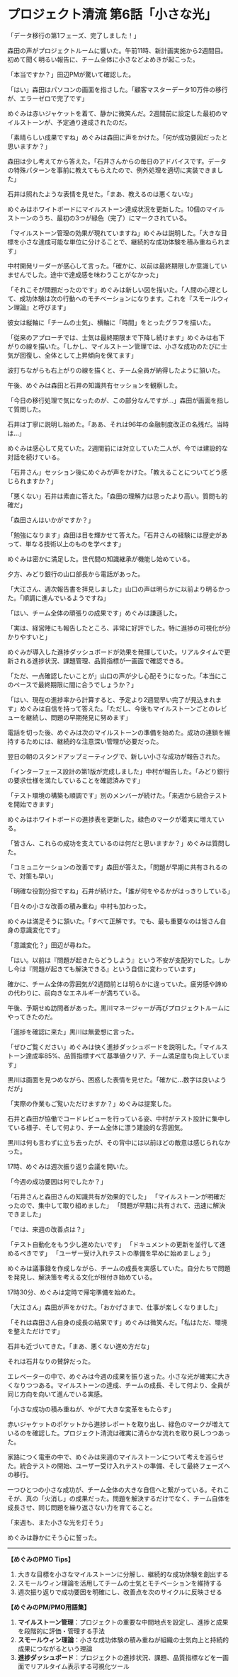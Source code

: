 # プロジェクト清流 第6話「小さな光」

「データ移行の第1フェーズ、完了しました！」

森田の声がプロジェクトルームに響いた。午前11時、新計画実施から2週間目。初めて聞く明るい報告に、チーム全体に小さなどよめきが起こった。

「本当ですか？」田辺PMが驚いて確認した。

「はい」森田はパソコンの画面を指さした。「顧客マスターデータ10万件の移行が、エラーゼロで完了です」

めぐみは赤いジャケットを着て、静かに微笑んだ。2週間前に設定した最初のマイルストーンが、予定通り達成されたのだ。

「素晴らしい成果ですね」めぐみは森田に声をかけた。「何が成功要因だったと思いますか？」

森田は少し考えてから答えた。「石井さんからの毎日のアドバイスです。データの特殊パターンを事前に教えてもらえたので、例外処理を適切に実装できました」

石井は照れたような表情を見せた。「まあ、教えるのは悪くないな」

めぐみはホワイトボードにマイルストーン達成状況を更新した。10個のマイルストーンのうち、最初の3つが緑色（完了）にマークされている。

「マイルストーン管理の効果が現れていますね」めぐみは説明した。「大きな目標を小さな達成可能な単位に分けることで、継続的な成功体験を積み重ねられます」

中村開発リーダーが感心して言った。「確かに、以前は最終期限しか意識していませんでした。途中で達成感を味わうことがなかった」

「それこそが問題だったのです」めぐみは新しい図を描いた。「人間の心理として、成功体験は次の行動へのモチベーションになります。これを『スモールウィン理論』と呼びます」

彼女は縦軸に「チームの士気」、横軸に「時間」をとったグラフを描いた。

「従来のアプローチでは、士気は最終期限まで下降し続けます」めぐみは右下がりの線を描いた。「しかし、マイルストーン管理では、小さな成功のたびに士気が回復し、全体として上昇傾向を保てます」

波打ちながらも右上がりの線を描くと、チーム全員が納得したように頷いた。

午後、めぐみは森田と石井の知識共有セッションを観察した。

「今日の移行処理で気になったのが、この部分なんですが...」森田が画面を指して質問した。

石井は丁寧に説明し始めた。「ああ、それは96年の金融制度改正の名残だ。当時は...」

めぐみは感心して見ていた。2週間前には対立していた二人が、今では建設的な対話を続けている。

「石井さん」セッション後にめぐみが声をかけた。「教えることについてどう感じられますか？」

「悪くない」石井は素直に答えた。「森田の理解力は思ったより高い。質問も的確だ」

「森田さんはいかがですか？」

「勉強になります」森田は目を輝かせて答えた。「石井さんの経験には歴史があって、単なる技術以上のものを学べます」

めぐみは密かに満足した。世代間の知識継承が機能し始めている。

夕方、みどり銀行の山口部長から電話があった。

「大江さん、週次報告書を拝見しました」山口の声は明らかに以前より明るかった。「順調に進んでいるようですね」

「はい、チーム全体の頑張りの成果です」めぐみは謙遜した。

「実は、経営陣にも報告したところ、非常に好評でした。特に進捗の可視化が分かりやすいと」

めぐみが導入した進捗ダッシュボードが効果を発揮していた。リアルタイムで更新される進捗状況、課題管理、品質指標が一画面で確認できる。

「ただ、一点確認したいことが」山口の声が少し心配そうになった。「本当にこのペースで最終期限に間に合うでしょうか？」

「はい、現在の進捗率から計算すると、予定より2週間早い完了が見込まれます」めぐみは自信を持って答えた。「ただし、今後もマイルストーンごとのレビューを継続し、問題の早期発見に努めます」

電話を切った後、めぐみは次のマイルストーンの準備を始めた。成功の連鎖を維持するためには、継続的な注意深い管理が必要だった。

翌日の朝のスタンドアップミーティングで、新しい小さな成功が報告された。

「インターフェース設計の第1版が完成しました」中村が報告した。「みどり銀行の要求仕様を満たしていることを確認済みです」

「テスト環境の構築も順調です」別のメンバーが続けた。「来週から統合テストを開始できます」

めぐみはホワイトボードの進捗表を更新した。緑色のマークが着実に増えている。

「皆さん、これらの成功を支えているのは何だと思いますか？」めぐみは質問した。

「コミュニケーションの改善です」森田が答えた。「問題が早期に共有されるので、対策も早い」

「明確な役割分担ですね」石井が続けた。「誰が何をやるかがはっきりしている」

「日々の小さな改善の積み重ね」中村も加わった。

めぐみは満足そうに頷いた。「すべて正解です。でも、最も重要なのは皆さん自身の意識変化です」

「意識変化？」田辺が尋ねた。

「はい。以前は『問題が起きたらどうしよう』という不安が支配的でした。しかし今は『問題が起きても解決できる』という自信に変わっています」

確かに、チーム全体の雰囲気が2週間前とは明らかに違っていた。疲労感や諦めの代わりに、前向きなエネルギーが満ちている。

午後、予期せぬ訪問者があった。黒川マネージャーが再びプロジェクトルームにやってきたのだ。

「進捗を確認に来た」黒川は無愛想に言った。

「ぜひご覧ください」めぐみは快く進捗ダッシュボードを説明した。「マイルストーン達成率85%、品質指標すべて基準値クリア、チーム満足度も向上しています」

黒川は画面を見つめながら、困惑した表情を見せた。「確かに...数字は良いようだが」

「実際の作業もご覧いただけますか？」めぐみは提案した。

石井と森田が協働でコードレビューを行っている姿、中村がテスト設計に集中している様子、そして何より、チーム全体に漂う建設的な雰囲気。

黒川は何も言わずに立ち去ったが、その背中には以前ほどの敵意は感じられなかった。

17時、めぐみは週次振り返り会議を開いた。

「今週の成功要因は何でしたか？」

「石井さんと森田さんの知識共有が効果的でした」
「マイルストーンが明確だったので、集中して取り組めました」
「問題が早期に共有されて、迅速に解決できました」

「では、来週の改善点は？」

「テスト自動化をもう少し進めたいです」
「ドキュメントの更新を並行して進めるべきです」
「ユーザー受け入れテストの準備を早めに始めましょう」

めぐみは議事録を作成しながら、チームの成長を実感していた。自分たちで問題を発見し、解決策を考える文化が根付き始めている。

17時30分、めぐみは定時で帰宅準備を始めた。

「大江さん」森田が声をかけた。「おかげさまで、仕事が楽しくなりました」

「それは森田さん自身の成長の結果です」めぐみは微笑んだ。「私はただ、環境を整えただけです」

石井も近づいてきた。「まあ、悪くない進め方だな」

それは石井なりの賛辞だった。

エレベーターの中で、めぐみは今週の成果を振り返った。小さな光が確実に大きくなりつつある。マイルストーンの達成、チームの成長、そして何より、全員が同じ方向を向いて進んでいる実感。

「小さな成功の積み重ねが、やがて大きな変革をもたらす」

赤いジャケットのポケットから進捗レポートを取り出し、緑色のマークが増えているのを確認した。プロジェクト清流は確実に清らかな流れを取り戻しつつあった。

家路につく電車の中で、めぐみは来週のマイルストーンについて考えを巡らせた。統合テストの開始、ユーザー受け入れテストの準備、そして最終フェーズへの移行。

一つひとつの小さな成功が、チーム全体の大きな自信へと繋がっている。それこそが、真の「火消し」の成果だった。問題を解決するだけでなく、チーム自体を成長させ、同じ問題を繰り返さない力を育てること。

「来週も、また小さな光を灯そう」

めぐみは静かにそう心に誓った。

---

**【めぐみのPMO Tips】**
1. 大きな目標を小さなマイルストーンに分解し、継続的な成功体験を創出する
2. スモールウィン理論を活用してチームの士気とモチベーションを維持する
3. 週次振り返りで成功要因を明確にし、改善点を次のサイクルに反映させる

**【めぐみのPM/PMO用語集】**
1. **マイルストーン管理**：プロジェクトの重要な中間地点を設定し、進捗と成果を段階的に評価・管理する手法
2. **スモールウィン理論**：小さな成功体験の積み重ねが組織の士気向上と持続的成果につながるという理論
3. **進捗ダッシュボード**：プロジェクトの進捗状況、課題、品質指標などを一画面でリアルタイム表示する可視化ツール